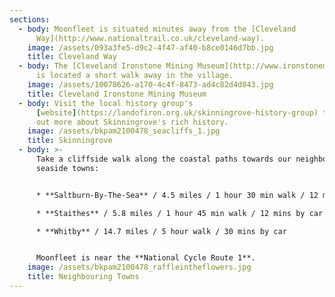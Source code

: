 ```yaml
---
sections:
  - body: Moonfleet is situated minutes away from the [Cleveland
      Way](http://www.nationaltrail.co.uk/cleveland-way).
    image: /assets/093a3fe5-d9c2-4f47-af40-b8ce0146d7bb.jpg
    title: Cleveland Way
  - body: The [Cleveland Ironstone Mining Museum](http://www.ironstonemuseum.co.uk/)
      is located a short walk away in the village.
    image: /assets/10078626-a170-4c4f-8473-ad4c82d4d043.jpg
    title: Cleveland Ironstone Mining Museum
  - body: Visit the local history group's
      [website](https://landofiron.org.uk/skinningrove-history-group) to find
      out more about Skinningrove's rich history.
    image: /assets/bkpam2100478_seacliffs_1.jpg
    title: Skinningrove
  - body: >-
      Take a cliffside walk along the coastal paths towards our neighbouring
      seaside towns:


      * **Saltburn-By-The-Sea** / 4.5 miles / 1 hour 30 min walk / 12 mins by car

      * **Staithes** / 5.8 miles / 1 hour 45 min walk / 12 mins by car

      * **Whitby** / 14.7 miles / 5 hour walk / 30 mins by car


      Moonfleet is near the **National Cycle Route 1**.
    image: /assets/bkpam2100478_raffleintheflowers.jpg
    title: Neighbouring Towns
---
```

